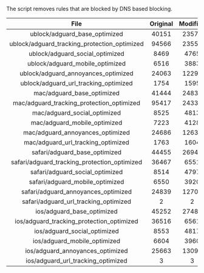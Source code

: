 The script removes rules that are blocked by DNS based blocking.


| File | Original | Modified |
|:----:|:-----:|:-----:|
| ublock/adguard_base_optimized | 40151 | 23575 |
| ublock/adguard_tracking_protection_optimized | 94566 | 23554 |
| ublock/adguard_social_optimized | 8469 | 4765 |
| ublock/adguard_mobile_optimized | 6516 | 3883 |
| ublock/adguard_annoyances_optimized | 24063 | 12297 |
| ublock/adguard_url_tracking_optimized | 1754 | 1595 |
| mac/adguard_base_optimized | 41444 | 24839 |
| mac/adguard_tracking_protection_optimized | 95417 | 24332 |
| mac/adguard_social_optimized | 8525 | 4813 |
| mac/adguard_mobile_optimized | 7223 | 4128 |
| mac/adguard_annoyances_optimized | 24686 | 12631 |
| mac/adguard_url_tracking_optimized | 1763 | 1604 |
| safari/adguard_base_optimized | 44455 | 26940 |
| safari/adguard_tracking_protection_optimized | 36467 | 6551 |
| safari/adguard_social_optimized | 8514 | 4797 |
| safari/adguard_mobile_optimized | 6550 | 3920 |
| safari/adguard_annoyances_optimized | 24839 | 12709 |
| safari/adguard_url_tracking_optimized | 2 | 2 |
| ios/adguard_base_optimized | 45252 | 27487 |
| ios/adguard_tracking_protection_optimized | 36516 | 6561 |
| ios/adguard_social_optimized | 8553 | 4817 |
| ios/adguard_mobile_optimized | 6604 | 3960 |
| ios/adguard_annoyances_optimized | 25663 | 13090 |
| ios/adguard_url_tracking_optimized | 3 | 3 |